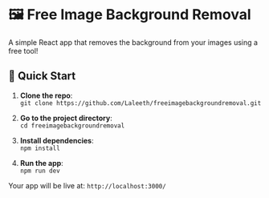 # 🖼️ Free Image Background Removal

A simple React app that removes the background from your images using a free tool!

## 🚀 Quick Start

1. **Clone the repo**:  
   `git clone https://github.com/Laleeth/freeimagebackgroundremoval.git`

2. **Go to the project directory**:  
   `cd freeimagebackgroundremoval`

3. **Install dependencies**:  
   `npm install`

4. **Run the app**:  
   `npm run dev`

Your app will be live at: `http://localhost:3000/`
